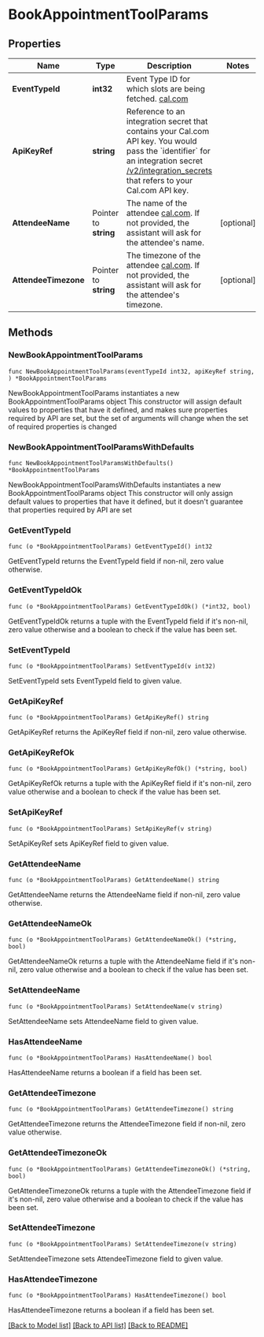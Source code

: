 # BookAppointmentToolParams

## Properties

Name | Type | Description | Notes
------------ | ------------- | ------------- | -------------
**EventTypeId** | **int32** | Event Type ID for which slots are being fetched. [cal.com](https://cal.com/docs/api-reference/v2/bookings/create-a-booking#body-event-type-id) | 
**ApiKeyRef** | **string** | Reference to an integration secret that contains your Cal.com API key. You would pass the &#x60;identifier&#x60; for an integration secret [/v2/integration_secrets](https://developers.telnyx.com/api/secrets-manager/integration-secrets/create-integration-secret) that refers to your Cal.com API key. | 
**AttendeeName** | Pointer to **string** | The name of the attendee [cal.com](https://cal.com/docs/api-reference/v2/bookings/create-a-booking#body-attendee-name). If not provided, the assistant will ask for the attendee&#39;s name. | [optional] 
**AttendeeTimezone** | Pointer to **string** | The timezone of the attendee [cal.com](https://cal.com/docs/api-reference/v2/bookings/create-a-booking#body-attendee-timezone). If not provided, the assistant will ask for the attendee&#39;s timezone. | [optional] 

## Methods

### NewBookAppointmentToolParams

`func NewBookAppointmentToolParams(eventTypeId int32, apiKeyRef string, ) *BookAppointmentToolParams`

NewBookAppointmentToolParams instantiates a new BookAppointmentToolParams object
This constructor will assign default values to properties that have it defined,
and makes sure properties required by API are set, but the set of arguments
will change when the set of required properties is changed

### NewBookAppointmentToolParamsWithDefaults

`func NewBookAppointmentToolParamsWithDefaults() *BookAppointmentToolParams`

NewBookAppointmentToolParamsWithDefaults instantiates a new BookAppointmentToolParams object
This constructor will only assign default values to properties that have it defined,
but it doesn't guarantee that properties required by API are set

### GetEventTypeId

`func (o *BookAppointmentToolParams) GetEventTypeId() int32`

GetEventTypeId returns the EventTypeId field if non-nil, zero value otherwise.

### GetEventTypeIdOk

`func (o *BookAppointmentToolParams) GetEventTypeIdOk() (*int32, bool)`

GetEventTypeIdOk returns a tuple with the EventTypeId field if it's non-nil, zero value otherwise
and a boolean to check if the value has been set.

### SetEventTypeId

`func (o *BookAppointmentToolParams) SetEventTypeId(v int32)`

SetEventTypeId sets EventTypeId field to given value.


### GetApiKeyRef

`func (o *BookAppointmentToolParams) GetApiKeyRef() string`

GetApiKeyRef returns the ApiKeyRef field if non-nil, zero value otherwise.

### GetApiKeyRefOk

`func (o *BookAppointmentToolParams) GetApiKeyRefOk() (*string, bool)`

GetApiKeyRefOk returns a tuple with the ApiKeyRef field if it's non-nil, zero value otherwise
and a boolean to check if the value has been set.

### SetApiKeyRef

`func (o *BookAppointmentToolParams) SetApiKeyRef(v string)`

SetApiKeyRef sets ApiKeyRef field to given value.


### GetAttendeeName

`func (o *BookAppointmentToolParams) GetAttendeeName() string`

GetAttendeeName returns the AttendeeName field if non-nil, zero value otherwise.

### GetAttendeeNameOk

`func (o *BookAppointmentToolParams) GetAttendeeNameOk() (*string, bool)`

GetAttendeeNameOk returns a tuple with the AttendeeName field if it's non-nil, zero value otherwise
and a boolean to check if the value has been set.

### SetAttendeeName

`func (o *BookAppointmentToolParams) SetAttendeeName(v string)`

SetAttendeeName sets AttendeeName field to given value.

### HasAttendeeName

`func (o *BookAppointmentToolParams) HasAttendeeName() bool`

HasAttendeeName returns a boolean if a field has been set.

### GetAttendeeTimezone

`func (o *BookAppointmentToolParams) GetAttendeeTimezone() string`

GetAttendeeTimezone returns the AttendeeTimezone field if non-nil, zero value otherwise.

### GetAttendeeTimezoneOk

`func (o *BookAppointmentToolParams) GetAttendeeTimezoneOk() (*string, bool)`

GetAttendeeTimezoneOk returns a tuple with the AttendeeTimezone field if it's non-nil, zero value otherwise
and a boolean to check if the value has been set.

### SetAttendeeTimezone

`func (o *BookAppointmentToolParams) SetAttendeeTimezone(v string)`

SetAttendeeTimezone sets AttendeeTimezone field to given value.

### HasAttendeeTimezone

`func (o *BookAppointmentToolParams) HasAttendeeTimezone() bool`

HasAttendeeTimezone returns a boolean if a field has been set.


[[Back to Model list]](../README.md#documentation-for-models) [[Back to API list]](../README.md#documentation-for-api-endpoints) [[Back to README]](../README.md)


